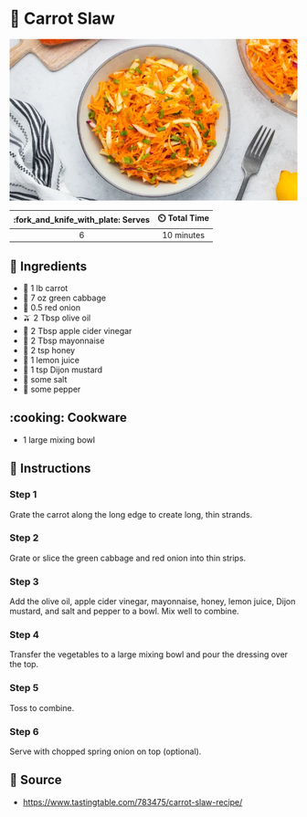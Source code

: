 # :carrot: Carrot Slaw

![Carrot Slaw](../assets/images/carrot-slaw.png)

| :fork_and_knife_with_plate: Serves | :timer_clock: Total Time |
|:----------------------------------:|:-----------------------: |
| 6 | 10 minutes |

## :salt: Ingredients

- :carrot: 1 lb carrot
- :leafy_green: 7 oz green cabbage
- :onion: 0.5 red onion
- :olive: 2 Tbsp olive oil
- :apple: 2 Tbsp apple cider vinegar
- :egg: 2 Tbsp mayonnaise
- :honey_pot: 2 tsp honey
- :lemon: 1 lemon juice
- :hotdog: 1 tsp Dijon mustard
- :salt: some salt
- :salt: some pepper

## :cooking: Cookware

- 1 large mixing bowl

## :pencil: Instructions

### Step 1

Grate the carrot along the long edge to create long, thin strands.

### Step 2

Grate or slice the green cabbage and red onion into thin strips.

### Step 3

Add the olive oil, apple cider vinegar, mayonnaise, honey, lemon juice, Dijon mustard, and salt and pepper to a bowl.
Mix well to combine.

### Step 4

Transfer the vegetables to a large mixing bowl and pour the dressing over the top.

### Step 5

Toss to combine.

### Step 6

Serve with chopped spring onion on top (optional).

## :link: Source

- <https://www.tastingtable.com/783475/carrot-slaw-recipe/>
